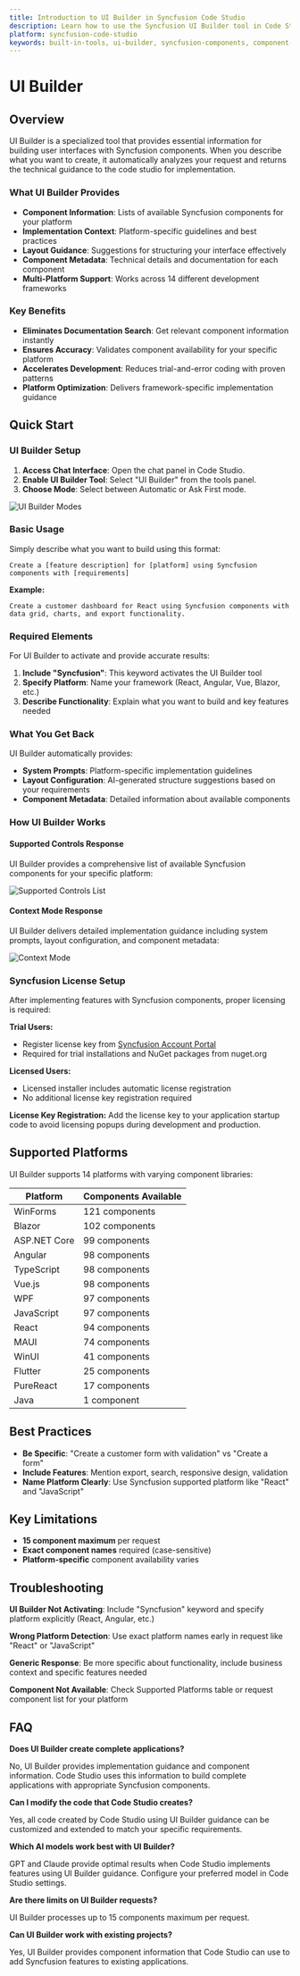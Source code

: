 ```yaml
---
title: Introduction to UI Builder in Syncfusion Code Studio
description: Learn how to use the Syncfusion UI Builder tool in Code Studio to generate component information, implementation context, and layout guidance for building user interfaces with Syncfusion components across multiple platforms.
platform: syncfusion-code-studio
keywords: built-in-tools, ui-builder, syncfusion-components, component-metadata, ui-development-guidance
---
```


# UI Builder

## Overview

UI Builder is a specialized tool that provides essential information for building user interfaces with Syncfusion components. When you describe what you want to create, it automatically analyzes your request and returns the technical guidance to the code studio for implementation.

### What UI Builder Provides

- **Component Information**: Lists of available Syncfusion components for your platform
- **Implementation Context**: Platform-specific guidelines and best practices  
- **Layout Guidance**: Suggestions for structuring your interface effectively
- **Component Metadata**: Technical details and documentation for each component
- **Multi-Platform Support**: Works across 14 different development frameworks

### Key Benefits

- **Eliminates Documentation Search**: Get relevant component information instantly
- **Ensures Accuracy**: Validates component availability for your specific platform
- **Accelerates Development**: Reduces trial-and-error coding with proven patterns
- **Platform Optimization**: Delivers framework-specific implementation guidance

## Quick Start

### UI Builder Setup

1. **Access Chat Interface**: Open the chat panel in Code Studio.
2. **Enable UI Builder Tool**: Select "UI Builder" from the tools panel.
3. **Choose Mode**: Select between Automatic or Ask First mode.

<img src="../tools/images/ui-builder.png" alt="UI Builder Modes" />

### Basic Usage

Simply describe what you want to build using this format:

```
Create a [feature description] for [platform] using Syncfusion components with [requirements]
```

**Example:**
```
Create a customer dashboard for React using Syncfusion components with data grid, charts, and export functionality.
```

### Required Elements

For UI Builder to activate and provide accurate results:

1. **Include "Syncfusion"**: This keyword activates the UI Builder tool
2. **Specify Platform**: Name your framework (React, Angular, Vue, Blazor, etc.)
3. **Describe Functionality**: Explain what you want to build and key features needed

### What You Get Back

UI Builder automatically provides:
- **System Prompts**: Platform-specific implementation guidelines
- **Layout Configuration**: AI-generated structure suggestions based on your requirements
- **Component Metadata**: Detailed information about available components

### How UI Builder Works

#### Supported Controls Response
UI Builder provides a comprehensive list of available Syncfusion components for your specific platform:

<img src="../tools/images/supportedcontrols.png" alt="Supported Controls List" />

#### Context Mode Response
UI Builder delivers detailed implementation guidance including system prompts, layout configuration, and component metadata:

<img src="../tools/images/contextmode.png" alt="Context Mode" />

### Syncfusion License Setup

After implementing features with Syncfusion components, proper licensing is required:

**Trial Users:**
- Register license key from [Syncfusion Account Portal](https://www.syncfusion.com/account/downloads)
- Required for trial installations and NuGet packages from nuget.org

**Licensed Users:**
- Licensed installer includes automatic license registration
- No additional license key registration required

**License Key Registration:**
Add the license key to your application startup code to avoid licensing popups during development and production.

## Supported Platforms

UI Builder supports 14 platforms with varying component libraries:

| Platform | Components Available | 
|----------|---------------------|
| WinForms | 121 components |
| Blazor | 102 components |
| ASP.NET Core | 99 components |
| Angular | 98 components |
| TypeScript | 98 components |
| Vue.js | 98 components |
| WPF | 97 components |
| JavaScript | 97 components |
| React | 94 components |
| MAUI | 74 components |
| WinUI | 41 components |
| Flutter | 25 components |
| PureReact | 17 components |
| Java | 1 component |

## Best Practices

- **Be Specific**: "Create a customer form with validation" vs "Create a form"
- **Include Features**: Mention export, search, responsive design, validation
- **Name Platform Clearly**: Use Syncfusion supported platform like "React" and "JavaScript"

## Key Limitations

- **15 component maximum** per request
- **Exact component names** required (case-sensitive)
- **Platform-specific** component availability varies

## Troubleshooting

**UI Builder Not Activating**: Include "Syncfusion" keyword and specify platform explicitly (React, Angular, etc.)

**Wrong Platform Detection**: Use exact platform names early in request like "React" or "JavaScript"

**Generic Response**: Be more specific about functionality, include business context and specific features needed

**Component Not Available**: Check Supported Platforms table or request component list for your platform

## FAQ

**Does UI Builder create complete applications?**

No, UI Builder provides implementation guidance and component information. Code Studio uses this information to build complete applications with appropriate Syncfusion components.

**Can I modify the code that Code Studio creates?**

Yes, all code created by Code Studio using UI Builder guidance can be customized and extended to match your specific requirements.

**Which AI models work best with UI Builder?**

GPT and Claude provide optimal results when Code Studio implements features using UI Builder guidance. Configure your preferred model in Code Studio settings.

**Are there limits on UI Builder requests?**

UI Builder processes up to 15 components maximum per request.

**Can UI Builder work with existing projects?**

Yes, UI Builder provides component information that Code Studio can use to add Syncfusion features to existing applications.